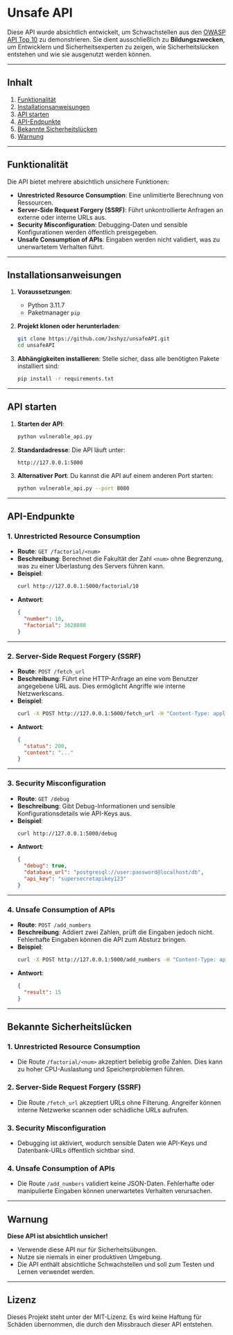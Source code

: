 
# Unsafe API

Diese API wurde absichtlich entwickelt, um Schwachstellen aus den [OWASP API Top 10](https://owasp.org/www-project-api-security/) zu demonstrieren. Sie dient ausschließlich zu **Bildungszwecken**, um Entwicklern und Sicherheitsexperten zu zeigen, wie Sicherheitslücken entstehen und wie sie ausgenutzt werden können.

---

## **Inhalt**
1. [Funktionalität](#funktionalität)
2. [Installationsanweisungen](#installationsanweisungen)
3. [API starten](#api-starten)
4. [API-Endpunkte](#api-endpunkte)
5. [Bekannte Sicherheitslücken](#bekannte-sicherheitslücken)
6. [Warnung](#warnung)

---

## **Funktionalität**
Die API bietet mehrere absichtlich unsichere Funktionen:
- **Unrestricted Resource Consumption**: Eine unlimitierte Berechnung von Ressourcen.
- **Server-Side Request Forgery (SSRF)**: Führt unkontrollierte Anfragen an externe oder interne URLs aus.
- **Security Misconfiguration**: Debugging-Daten und sensible Konfigurationen werden öffentlich preisgegeben.
- **Unsafe Consumption of APIs**: Eingaben werden nicht validiert, was zu unerwartetem Verhalten führt.

---

## **Installationsanweisungen**

1. **Voraussetzungen**:
   - Python 3.11.7
   - Paketmanager `pip`

2. **Projekt klonen oder herunterladen**:
   ```bash
   git clone https://github.com/Jxshyz/unsafeAPI.git
   cd unsafeAPI
   ```

3. **Abhängigkeiten installieren**:
   Stelle sicher, dass alle benötigten Pakete installiert sind:
   ```bash
   pip install -r requirements.txt
   ```

---

## **API starten**
1. **Starten der API**:
   ```bash
   python vulnerable_api.py
   ```

2. **Standardadresse**:
   Die API läuft unter:
   ```
   http://127.0.0.1:5000
   ```

3. **Alternativer Port**:
   Du kannst die API auf einem anderen Port starten:
   ```bash
   python vulnerable_api.py --port 8080
   ```

---

## **API-Endpunkte**

### 1. **Unrestricted Resource Consumption**
- **Route**: `GET /factorial/<num>`
- **Beschreibung**: Berechnet die Fakultät der Zahl `<num>` ohne Begrenzung, was zu einer Überlastung des Servers führen kann.
- **Beispiel**:
  ```bash
  curl http://127.0.0.1:5000/factorial/10
  ```
- **Antwort**:
  ```json
  {
    "number": 10,
    "factorial": 3628800
  }
  ```

---

### 2. **Server-Side Request Forgery (SSRF)**
- **Route**: `POST /fetch_url`
- **Beschreibung**: Führt eine HTTP-Anfrage an eine vom Benutzer angegebene URL aus. Dies ermöglicht Angriffe wie interne Netzwerkscans.
- **Beispiel**:
  ```bash
  curl -X POST http://127.0.0.1:5000/fetch_url -H "Content-Type: application/json" -d '{"url": "http://example.com"}'
  ```
- **Antwort**:
  ```json
  {
    "status": 200,
    "content": "..."
  }
  ```

---

### 3. **Security Misconfiguration**
- **Route**: `GET /debug`
- **Beschreibung**: Gibt Debug-Informationen und sensible Konfigurationsdetails wie API-Keys aus.
- **Beispiel**:
  ```bash
  curl http://127.0.0.1:5000/debug
  ```
- **Antwort**:
  ```json
  {
    "debug": true,
    "database_url": "postgresql://user:password@localhost/db",
    "api_key": "supersecretapikey123"
  }
  ```

---

### 4. **Unsafe Consumption of APIs**
- **Route**: `POST /add_numbers`
- **Beschreibung**: Addiert zwei Zahlen, prüft die Eingaben jedoch nicht. Fehlerhafte Eingaben können die API zum Absturz bringen.
- **Beispiel**:
  ```bash
  curl -X POST http://127.0.0.1:5000/add_numbers -H "Content-Type: application/json" -d '{"num1": 5, "num2": 10}'
  ```
- **Antwort**:
  ```json
  {
    "result": 15
  }
  ```

---

## **Bekannte Sicherheitslücken**

### 1. **Unrestricted Resource Consumption**
- Die Route `/factorial/<num>` akzeptiert beliebig große Zahlen. Dies kann zu hoher CPU-Auslastung und Speicherproblemen führen.

### 2. **Server-Side Request Forgery (SSRF)**
- Die Route `/fetch_url` akzeptiert URLs ohne Filterung. Angreifer können interne Netzwerke scannen oder schädliche URLs aufrufen.

### 3. **Security Misconfiguration**
- Debugging ist aktiviert, wodurch sensible Daten wie API-Keys und Datenbank-URLs öffentlich sichtbar sind.

### 4. **Unsafe Consumption of APIs**
- Die Route `/add_numbers` validiert keine JSON-Daten. Fehlerhafte oder manipulierte Eingaben können unerwartetes Verhalten verursachen.

---

## **Warnung**
**Diese API ist absichtlich unsicher!**
- Verwende diese API nur für Sicherheitsübungen.
- Nutze sie niemals in einer produktiven Umgebung.
- Die API enthält absichtliche Schwachstellen und soll zum Testen und Lernen verwendet werden.

---

## **Lizenz**
Dieses Projekt steht unter der MIT-Lizenz. Es wird keine Haftung für Schäden übernommen, die durch den Missbrauch dieser API entstehen.
